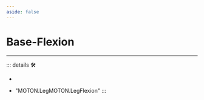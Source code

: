 ```yaml
---
aside: false
---
```

# Base-Flexion

---

<!-- =================================================== -->
<!-- =================================================== -->
<!-- =================================================== -->
<!-- =================================================== -->
<!-- =================================================== -->
::: details 🛠

-

- "MOTON.LegMOTON.LegFlexion"
:::
